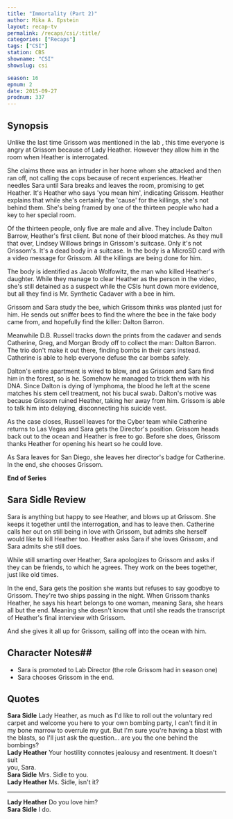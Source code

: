 ```yaml
---
title: "Immortality (Part 2)"
author: Mika A. Epstein
layout: recap-tv
permalink: /recaps/csi/:title/
categories: ["Recaps"]
tags: ["CSI"]
station: CBS
showname: "CSI"
showslug: csi

season: 16  
epnum: 2  
date: 2015-09-27
prodnum: 337  
---
```


## Synopsis

Unlike the last time Grissom was mentioned in the lab , this time everyone is angry at Grissom because of Lady Heather. However they allow him in the room when Heather is interrogated.

She claims there was an intruder in her home whom she attacked and then ran off, not calling the cops because of recent experiences. Heather needles Sara until Sara breaks and leaves the room, promising to get Heather. It's Heather who says 'you mean him', indicating Grissom. Heather explains that while she's certainly the 'cause' for the killings, she's not behind them. She's being framed by one of the thirteen people who had a key to her special room.

Of the thirteen people, only five are male and alive. They include Dalton Barrow, Heather's first client. But none of their blood matches. As they mull that over, Lindsey Willows brings in Grissom's suitcase. Only it's not Grissom's. It's a dead body in a suitcase. In the body is a MicroSD card with a video message for Grissom. All the killings are being done for him.

The body is identified as Jacob Wolfowitz, the man who killed Heather's daughter. While they manage to clear Heather as the person in the video, she's still detained as a suspect while the CSIs hunt down more evidence, but all they find is Mr. Synthetic Cadaver with a bee in him.

Grissom and Sara study the bee, which Grissom thinks was planted just for him. He sends out sniffer bees to find the where the bee in the fake body came from, and hopefully find the killer: Dalton Barron.

Meanwhile D.B. Russell tracks down the prints from the cadaver and sends Catherine, Greg, and Morgan Brody off to collect the man: Dalton Barron. The trio don't make it out there, finding bombs in their cars instead. Catherine is able to help everyone defuse the car bombs safely.

Dalton's entire apartment is wired to blow, and as Grissom and Sara find him in the forest, so is he. Somehow he managed to trick them with his DNA. Since Dalton is dying of lymphoma, the blood he left at the scene matches his stem cell treatment, not his bucal swab. Dalton's motive was because Grissom ruined Heather, taking her away from him. Grissom is able to talk him into delaying, disconnecting his suicide vest.

As the case closes, Russell leaves for the Cyber team while Catherine returns to Las Vegas and Sara gets the Director's position. Grissom heads back out to the ocean and Heather is free to go. Before she does, Grissom thanks Heather for opening his heart so he could love.

As Sara leaves for San Diego, she leaves her director's badge for Catherine. In the end, she chooses Grissom.

**End of Series**

## Sara Sidle Review

Sara is anything but happy to see Heather, and blows up at Grissom. She keeps it together until the interrogation, and has to leave then. Catherine calls her out on still being in love with Grissom, but admits she herself would like to kill Heather too. Heather asks Sara if she loves Grissom, and Sara admits she still does.

While still smarting over Heather, Sara apologizes to Grissom and asks if they can be friends, to which he agrees. They work on the bees together, just like old times.

In the end, Sara gets the position she wants but refuses to say goodbye to Grissom. They're two ships passing in the night. When Grissom thanks Heather, he says his heart belongs to one woman, meaning Sara, she hears all but the end. Meaning she doesn't know that until she reads the transcript of Heather's final interview with Grissom.

And she gives it all up for Grissom, sailing off into the ocean with him.

## Character Notes## 

* Sara is promoted to Lab Director (the role Grissom had in season one)  
* Sara chooses Grissom in the end.

## Quotes
**Sara Sidle** Lady Heather, as much as I'd like to roll out the voluntary red carpet and welcome you here to your own bombing party, I can't find it in my bone marrow to overrule my gut. But I'm sure you're having a blast with the blasts, so I'll just ask the question... are you the one behind the bombings?  
**Lady Heather** Your hostility connotes jealousy and resentment. It doesn't suit  
you, Sara.  
**Sara Sidle** Mrs. Sidle to you.  
**Lady Heather** Ms. Sidle, isn't it?  

* * *

**Lady Heather** Do you love him?  
**Sara Sidle** I do.

